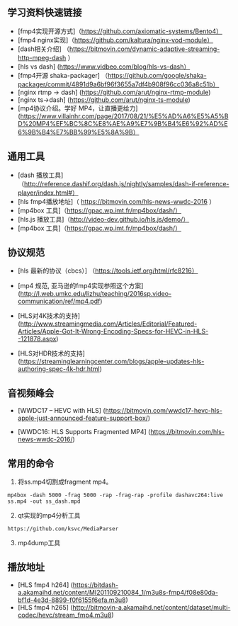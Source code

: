 ## 学习资料快速链接

* [fmp4实现开源方式]（https://github.com/axiomatic-systems/Bento4）
* [fmp4 nginx实现]（https://github.com/kaltura/nginx-vod-module）
* [dash相关介绍] （https://bitmovin.com/dynamic-adaptive-streaming-http-mpeg-dash ）
* [hls vs dash] (https://www.vidbeo.com/blog/hls-vs-dash）
* [fmp4开源 shaka-packager] （https://github.com/google/shaka-packager/commit/4891d9a6bf96f3655a7df4b908f96cc036a8c51b）
* [nginx rtmp -> dash] (https://github.com/arut/nginx-rtmp-module)
* [nginx ts->dash] (https://github.com/arut/nginx-ts-module)
* [mp4协议介绍。学好 MP4，让直播更给力](https://www.villainhr.com/page/2017/08/21/%E5%AD%A6%E5%A5%BD%20MP4%EF%BC%8C%E8%AE%A9%E7%9B%B4%E6%92%AD%E6%9B%B4%E7%BB%99%E5%8A%9B）


## 通用工具

* [dash 播放工具]（http://reference.dashif.org/dash.js/nightly/samples/dash-if-reference-player/index.html#）
* [hls fmp4播放地址]（  https://bitmovin.com/hls-news-wwdc-2016 ）
* [mp4box 工具]（https://gpac.wp.imt.fr/mp4box/dash/）
* [hls.js 播放工具]（http://video-dev.github.io/hls.js/demo/）
* [mp4box 工具]（https://gpac.wp.imt.fr/mp4box/dash/）


## 协议规范

* [hls 最新的协议（cbcs）] （https://tools.ietf.org/html/rfc8216）

* [mp4 规范, 亚马逊的fmp4实现参照这个方案] (http://l.web.umkc.edu/lizhu/teaching/2016sp.video-communication/ref/mp4.pdf)

* [HLS对4K技术的支持] (http://www.streamingmedia.com/Articles/Editorial/Featured-Articles/Apple-Got-It-Wrong-Encoding-Specs-for-HEVC-in-HLS--121878.aspx)

* [HLS对HDR技术的支持] (https://streaminglearningcenter.com/blogs/apple-updates-hls-authoring-spec-4k-hdr.html)

## 音视频峰会

* [WWDC17 – HEVC with HLS] (https://bitmovin.com/wwdc17-hevc-hls-apple-just-announced-feature-support-box/)

* [WWDC16: HLS Supports Fragmented MP4] (https://bitmovin.com/hls-news-wwdc-2016/)

## 常用的命令

1. 将ss.mp4切割成fragment mp4。

```
mp4box -dash 5000 -frag 5000 -rap -frag-rap -profile dashavc264:live ss.mp4 -out ss_dash.mpd
```

2. qt实现的mp4分析工具

```
https://github.com/ksvc/MediaParser
```

3. mp4dump工具

## 播放地址
* [HLS fmp4 h264] (https://bitdash-a.akamaihd.net/content/MI201109210084_1/m3u8s-fmp4/f08e80da-bf1d-4e3d-8899-f0f6155f6efa.m3u8)
* [HLS fmp4 h265] (http://bitmovin-a.akamaihd.net/content/dataset/multi-codec/hevc/stream_fmp4.m3u8)

